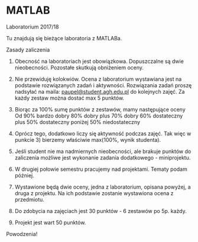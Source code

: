 # MATLAB
Laboratorium 2017/18

Tu znajdują się bieżące laboratoria z MATLABa.

Zasady zaliczenia

1) Obecność na laboratoriach jest obowiązkowa.
Dopuszczalne są dwie nieobecności. Pozostałe skutkują obniżeniem oceny.
2) Nie przewiduję kolokwiów. Ocena z laboratorium wystawiana jest na podstawie 
rozwiązanych zadań i aktywności.
Rozwiązania zadań proszę nadsyłać na maila: paupel@student.agh.edu.pl do kolejnych zajęć.
Za każdy zestaw można dostać max 5 punktów.
3) Biorąc za 100% sumę punktów z zestawów, mamy następujące oceny
Od 90% bardzo dobry
80% dobry plus
70% dobry
60% dostateczny plus
50% dostateczny
poniżej 50% niedostateczny

4) Oprócz tego, dodatkowo liczy się aktywność podczas zajęć.
Tak więc w punkcie 3) bierzemy właściwie max(100%, wynik studenta).

5) Jeśli student nie ma nadmiernych nieobecności, ale brakuje punktów do zaliczenia
możliwe jest wykonanie zadania dodatkowego - miniprojektu.

6) W drugiej połowie semestru pracujemy nad projektami. Tematy podam później.

7) Wystawione będą dwie oceny, jedna z laboratorium, opisana powyżej, a druga z projektu.
Na ich podstawie zostanie wystawiona ocena z przedmiotu.

8) Do zdobycia na zajęciach jest 30 punktów - 6 zestawów po 5p. każdy.

9) Projekt jest wart 50 punktów.

Powodzenia!
